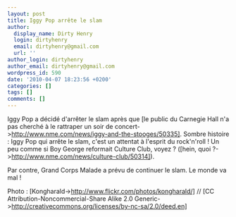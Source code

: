 ```yaml
---
layout: post
title: Iggy Pop arrête le slam
author:
  display_name: Dirty Henry
  login: dirtyhenry
  email: dirtyhenry@gmail.com
  url: ''
author_login: dirtyhenry
author_email: dirtyhenry@gmail.com
wordpress_id: 590
date: '2010-04-07 18:23:56 +0200'
categories: []
tags: []
comments: []
---
```

Iggy Pop a décidé d'arrêter le slam après que [le public du Carnegie Hall n'a pas cherché à le rattraper un soir de concert->http://www.nme.com/news/iggy-and-the-stooges/50335]. Sombre histoire : Iggy Pop qui arrête le slam, c'est un attentat à l'esprit du rock'n'roll ! Un peu comme si Boy George reformait Culture Club, voyez ? ([hein, quoi ?->http://www.nme.com/news/culture-club/50314]). 

Par contre, Grand Corps Malade a prévu de continuer le slam. Le monde va mal !

Photo : [Kongharald->http://www.flickr.com/photos/kongharald/] // [CC Attribution-Noncommercial-Share Alike 2.0 Generic->http://creativecommons.org/licenses/by-nc-sa/2.0/deed.en]

